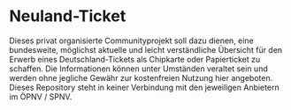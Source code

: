 # Neuland-Ticket
Dieses privat organisierte Communityprojekt soll dazu dienen, eine bundesweite, möglichst aktuelle und leicht verständliche Übersicht für den Erwerb eines Deutschland-Tickets als Chipkarte oder Papierticket zu schaffen. Die Informationen können unter Umständen veraltet sein und werden ohne jegliche Gewähr zur kostenfreien Nutzung hier angeboten. Dieses Repository steht in keiner Verbindung mit den jeweiligen Anbietern im ÖPNV / SPNV.
